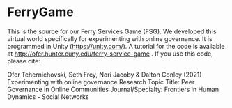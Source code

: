 # FerryGame
This is the source for our Ferry Services Game (FSG). We developed this virtual world specifically for experimenting with online governance. It is programmed in Unity (https://unity.com/). A tutorial for the code is available at http://ofer.hunter.cuny.edu/ferry-service-game .
If you use this code, please cite: 

Ofer Tchernichovski, Seth Frey, Nori Jacoby & Dalton Conley (2021) Experimenting with online governance
Research Topic Title: Peer Governance in Online Communities
Journal/Specialty: Frontiers in Human Dynamics - Social Networks
